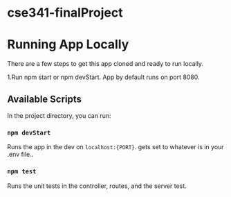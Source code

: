 # cse341-finalProject

# Running App Locally

There are a few steps to get this app cloned and ready to run locally.

1.Run npm start or npm devStart. App by default runs on port 8080.

## Available Scripts

In the project directory, you can run:

### `npm devStart`

Runs the app in the dev on `localhost:{PORT}`. gets set to whatever is in your .env file..

### `npm test`

Runs the unit tests in the controller, routes, and the server test.<br>
